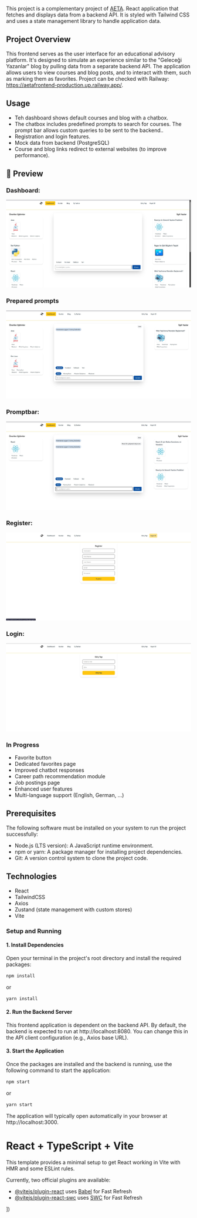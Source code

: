 This project is a 	complementary project of  [AETA](https://github.com/BCemreD/AETA). React application that fetches and displays data from a backend API. It is styled with Tailwind CSS and uses a state management library to handle application data.

## Project Overview
This frontend serves as the user interface for an educational advisory platform. It's designed to simulate an experience similar to the "Geleceği Yazanlar" blog by pulling data from a separate backend API. The application allows users to view courses and blog posts, and to interact with them, such as marking them as favorites. Project can be checked with Railway: https://aetafrontend-production.up.railway.app/.

## Usage
- Teh dashboard shows default courses and blog with a chatbox.
- The chatbox includes predefined prompts to search for courses. The prompt bar allows custom queries to be sent to the backend..
- Registration and login features.
- Mock data from backend (PostgreSQL)
- Course and blog links redirect to external websites (to improve performance).

## 📸 Preview
### Dashboard:
![home page](./public/images/1.jpg)
### Prepared prompts
![home page fav button](./public/images/2.jpg)
### Promptbar:
![products page](./public/images/3.jpg)
### Register:
![filter](./public/images/4.jpg)
### Login:
![favorite page](./public/images/5.jpg)

### In Progress
- Favorite button
- Dedicated favorites page
- Improved chatbot responses
- Career path recommendation module
- Job postings page
- Enhanced user features
- Multi-language support (English, German, …)

## Prerequisites
The following software must be installed on your system to run the project successfully:

- Node.js (LTS version): A JavaScript runtime environment.
- npm or yarn: A package manager for installing project dependencies.
- Git: A version control system to clone the project code.

## Technologies
- React
- TailwindCSS 
- Axios
- Zustand (state management with custom stores)
- Vite

### Setup and Running
#### 1. Install Dependencies
Open your terminal in the project's root directory and install the required packages:
```bash
npm install
```
or
```bash
yarn install
```
#### 2. Run the Backend Server
This frontend application is dependent on the backend API. By default, the backend is expected to run at http://localhost:8080. You can change this in the API client configuration (e.g., Axios base URL).

#### 3. Start the Application
Once the packages are installed and the backend is running, use the following command to start the application:

```bash
npm start
```
or
```bash
yarn start
```
The application will typically open automatically in your browser at http://localhost:3000.
 
# React + TypeScript + Vite

This template provides a minimal setup to get React working in Vite with HMR and some ESLint rules.

Currently, two official plugins are available:

- [@vitejs/plugin-react](https://github.com/vitejs/vite-plugin-react/blob/main/packages/plugin-react) uses [Babel](https://babeljs.io/) for Fast Refresh
- [@vitejs/plugin-react-swc](https://github.com/vitejs/vite-plugin-react/blob/main/packages/plugin-react-swc) uses [SWC](https://swc.rs/) for Fast Refresh


])
```
